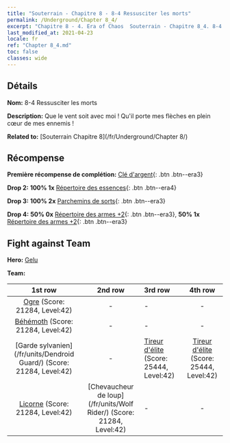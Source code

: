 ```yaml
---
title: "Souterrain - Chapitre 8 - 8-4 Ressusciter les morts"
permalink: /Underground/Chapter 8_4/
excerpt: "Chapitre 8 - 4. Era of Chaos  Souterrain - Chapitre 8_4. 8-4 Ressusciter les morts"
last_modified_at: 2021-04-23
locale: fr
ref: "Chapter 8_4.md"
toc: false
classes: wide
---
```


## Détails

 **Nom:** 8-4 Ressusciter les morts

 **Description:** Que le vent soit avec moi ! Qu'il porte mes flèches en plein cœur de mes ennemis !

 **Related to:** [Souterrain Chapitre 8](/fr/Underground/Chapter 8/)

## Récompense

 **Première récompense de complétion:** [Clé d'argent](/ItemsFR/con_693/){: .btn .btn--era3}

 **Drop 2:** **100% 1x** [Répertoire des essences](/ItemsFR/mat_39/){: .btn .btn--era4}

 **Drop 3:** **100% 2x** [Parchemins de sorts](/ItemsFR/con_694/){: .btn .btn--era3}

 **Drop 4:** **50% 0x** [Répertoire des armes +2](/ItemsFR/mat_32/){: .btn .btn--era3}, **50% 1x** [Répertoire des armes +2](/ItemsFR/mat_32/){: .btn .btn--era3}


## Fight against Team
 **Hero:** [Gelu](/fr/heroes/Gelu/)

 **Team:**


  | 1st row | 2nd row | 3rd row | 4th row |
  |:----:|:----:|:----|:----:|
  | [Ogre](/fr/units/Ogre/) (Score: 21284, Level:42)  | - | - | - |
  | [Béhémoth](/fr/units/Behemoth/) (Score: 21284, Level:42)  | - | - | - |
  | [Garde sylvanien](/fr/units/Dendroid Guard/) (Score: 21284, Level:42)  | - | [Tireur d'élite](/fr/units/Sharpshooter/) (Score: 25444, Level:42)  | [Tireur d'élite](/fr/units/Sharpshooter/) (Score: 25444, Level:42)  |
  | [Licorne](/fr/units/Unicorn/) (Score: 21284, Level:42)  | [Chevaucheur de loup](/fr/units/Wolf Rider/) (Score: 21284, Level:42)  | - | - |


